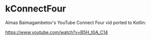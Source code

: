 # kConnectFour
Almas Baimagambetov's YouTube Connect Four vid ported to Kotlin:

https://www.youtube.com/watch?v=B5H_t0A_C14
